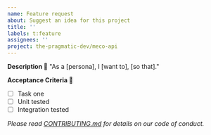 ```yaml
---
name: Feature request
about: Suggest an idea for this project
title: ''
labels: t:feature
assignees: ''
project: the-pragmatic-dev/meco-api
---
```


**Description :thinking:**
"As a [persona], I [want to], [so that]."

**Acceptance Criteria :tada:**

- [ ] Task one
- [ ] Unit tested
- [ ] Integration tested

*Please read [CONTRIBUTING.md](https://github.com/the-pragmatic-dev/meco-api/blob/master/CONTRIBUTING.md) for details on our code of conduct.*
